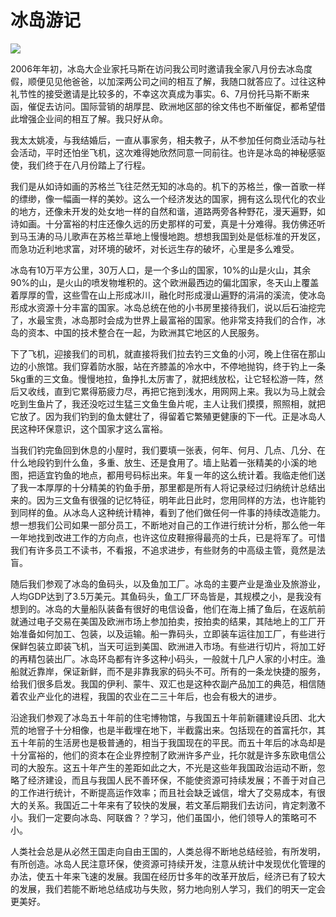 # 冰岛游记
<img class="pv" src="https://api.visitor.plantree.me/visitor-badge/pv?namespace=plantree.me&key=renzhengfei-speeches/./docs/speeches/2006/08/冰岛游记.md">




2006年年初，冰岛大企业家托马斯在访问我公司时邀请我全家八月份去冰岛度假，顺便见见他爸爸，以加深两公司之间的相互了解，我随口就答应了。过往这种礼节性的接受邀请是比较多的，不幸这次真成为事实。6、7月份托马斯不断来函，催促去访问。国际营销的胡厚昆、欧洲地区部的徐文伟也不断催促，都希望借此增强企业间的相互了解。我只好从命。

我太太姚凌，与我结婚后，一直从事家务，相夫教子，从不参加任何商业活动与社会活动，平时还怕坐飞机，这次难得她欣然同意一同前往。也许是冰岛的神秘感驱使，我们终于在八月份踏上了行程。

我们是从如诗如画的苏格兰飞往茫然无知的冰岛的。机下的苏格兰，像一首歌一样的缥缈，像一幅画一样的美妙。这么一个经济发达的国家，拥有这么现代化的农业的地方，还像未开发的处女地一样的自然和谐，道路两旁各种野花，漫天遍野，如诗如画。十分富裕的村庄还像久远的历史那样的可爱，真是十分难得。我仿佛还听到马玉涛的马儿歌声在苏格兰草地上慢慢地跑。想想我国到处是低标准的开发区，而急功近利地求富，对环境的破坏，对长远生存的破坏，心里是多么难受。

冰岛有10万平方公里，30万人口，是一个多山的国家，10%的山是火山，其余90%的山，是火山的喷发物堆积的。这个欧洲最西边的偏北国家，冬天山上覆盖着厚厚的雪，这些雪在山上形成冰川，融化时形成漫山遍野的涓涓的溪流，使冰岛形成水资源十分丰富的国家。冰岛总统在他的小书房里接待我们，说以后石油挖完了，水最宝贵，冰岛那时会成为世界上最富裕的国家。他非常支持我们的合作，冰岛的资本、中国的技术整合在一起，为欧洲其它地区的人民服务。

下了飞机，迎接我们的司机，就直接将我们拉去钓三文鱼的小河，晚上住宿在那山边的小旅馆。我们穿着防水服，站在齐膝盖的冷水中，不停地抛钩，终于钓上一条5kg重的三文鱼。慢慢地拉，鱼挣扎太厉害了，就把线放松，让它轻松游一阵，然后又收线，直到它累得筋疲力尽，再把它拖到浅水，用网网上来。我以为马上就会吃到生鱼片了，我还没吃过生猛三文鱼生鱼片呢，主人让我们摸摸，照照相，就把它放了。因为我们钓到的鱼太健壮了，得留着它繁殖更健康的下一代。正是冰岛人民这种环保意识，这个国家才这么富裕。

当我们钓完鱼回到休息的小屋时，我们要填一张表，何年、何月、几点、几分、在什么地段钓到什么鱼，多重、放生、还是食用了。墙上贴着一张精美的小溪的地图，把适宜钓鱼的地点，都用号码标出来。年复一年的这么统计着。我临走他们送了我一本厚厚的十分精美的钓鱼手册，那里都是所有人将记录经过归纳统计总结出来的。因为三文鱼有很强的记忆特征，明年此日此时，您用同样的方法，也许能钓到同样的鱼。从冰岛人这种统计精神，看到了他们做任何一件事的持续改造能力。想一想我们公司如果一部分员工，不断地对自己的工作进行统计分析，那么他一年一年地找到改进工作的方向点，也许这位皮鞋擦得最亮的士兵，已是将军了。可惜我们有许多员工不读书，不看报，不追求进步，有些财务的中高级主管，竟然是法盲。

随后我们参观了冰岛的鱼码头，以及鱼加工厂。冰岛的主要产业是渔业及旅游业，人均GDP达到了3.5万美元。其鱼码头，鱼工厂环岛皆是，其规模之小，是我没有想到的。冰岛的大量船队装备有很好的电信设备，他们在海上捕了鱼后，在返航前就通过电子交易在美国及欧洲市场上参加拍卖，按拍卖的结果，其陆地上的工厂开始准备如何加工、包装，以及运输。船一靠码头，立即装车运往加工厂，有些进行保鲜包装立即装飞机，当天可运到美国、欧洲进入市场。有些进行切片，将加工好的再精包装出厂。冰岛环岛都有许多这种小码头，一般就十几户人家的小村庄。渔船就近靠岸，保证新鲜，而不是非靠我家的码头不可。所有的一条龙快捷的服务，给我们很多启发。我国的伊利、蒙牛、双汇也是这种农副产品加工的典范，相信随着农业产业化的进程，我国的农业在二三十年后，也会有极大的进步。

沿途我们参观了冰岛五十年前的住宅博物馆，与我国五十年前新疆建设兵团、北大荒的地窨子十分相像，也是半截埋在地下，半截露出来。包括现在的首富托尔，其五十年前的生活房也是极普通的，相当于我国现在的平民。而五十年后的冰岛却是十分富裕的，他们的资本在企业界控制了欧洲许多产业，托尔就是许多东欧电信公司的大股东。这五十年产生的差距如此之大，不光是这些年我国政治运动不断，忽略了经济建设，而且与我国人民不善环保，不能使资源可持续发展；不善于对自己的工作进行统计，不断提高运作效率；而且社会缺乏诚信，增大了交易成本，有很大的关系。我国近二十年来有了较快的发展，若文革后期我们去访问，肯定刺激不小。我们一定要向冰岛、阿联酋？？学习，他们虽国小，他们领导人的策略可不小。

人类社会总是从必然王国走向自由王国的，人类总得不断地总结经验，有所发明，有所创造。冰岛人民注意环保，使资源可持续开发，注意从统计中发现优化管理的办法，使五十年来飞速的发展。我国在经历廿多年的改革开放后，经济已有了较大的发展，我们若能不断地总结成功与失败，努力地向别人学习，我们的明天一定会更美好。
